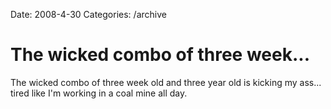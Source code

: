 Date: 2008-4-30
Categories: /archive

# The wicked combo of three week...

The wicked combo of three week old and three year old is kicking my ass... tired like I'm working in a coal mine all day.

